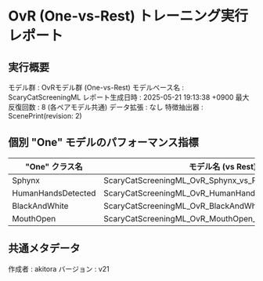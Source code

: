 # OvR (One-vs-Rest) トレーニング実行レポート

## 実行概要
モデル群         : OvRモデル群 (One-vs-Rest)
モデルベース名   : ScaryCatScreeningML
レポート生成日時   : 2025-05-21 19:13:38 +0900
最大反復回数     : 8 (各ペアモデル共通)
データ拡張       : なし
特徴抽出器       : ScenePrint(revision: 2)

## 個別 "One" モデルのパフォーマンス指標
| "One" クラス名 | モデル名 (vs Rest) | 検証正解率 | 再現率 | 適合率 |
|----------------|----------------------|--------------|----------|----------|
| Sphynx | ScaryCatScreeningML_OvR_Sphynx_vs_Rest_v21 | 9375.00% | 87.50% | 100.00% |
| HumanHandsDetected | ScaryCatScreeningML_OvR_HumanHandsDetected_vs_Rest_v21 | 8000.00% | 100.00% | 71.43% |
| BlackAndWhite | ScaryCatScreeningML_OvR_BlackAndWhite_vs_Rest_v21 | 10000.00% | 100.00% | 100.00% |
| MouthOpen | ScaryCatScreeningML_OvR_MouthOpen_vs_Rest_v21 | 8571.43% | 100.00% | 77.78% |

## 共通メタデータ
作成者            : akitora
バージョン        : v21